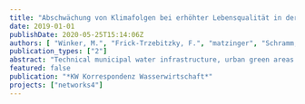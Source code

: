 ```yaml
---
title: "Abschwächung von Klimafolgen bei erhöhter Lebensqualität in der Stadt – das Potenzial von gekoppelten blau-grün-grauen Infrastrukturen"
date: 2019-01-01
publishDate: 2020-05-25T15:14:06Z
authors: [ "Winker, M.", "Frick-Trzebitzky, F.", "matzinger", "Schramm, E.", "Stieß, I." ]
publication_types: ["2"]
abstract: "Technical municipal water infrastructure, urban green areas and urban water bodies can be brought together in an optimized manner to deliver sustainable management of rainwater and domestic wastewater. Moreover, this approach allows urban areas to be designed in a way that leverages ecosystem services that reduce thermal load and thus contributes to a better quality of life despite climate change. To this end, suitable moduls from green and blue infrastructure have been rated in terms of their potential and explained using examples. By defly coupling these elements, their respective strengths can be pooled to unlock synergies. Integrated planning processes that may adopt different approaches help to weaken the impacts of climate change and allow the development of the different infrastructures to be more closely interlinked."
featured: false
publication: "*KW Korrespondenz Wasserwirtschaft*"
projects: ["networks4"]
---
```


